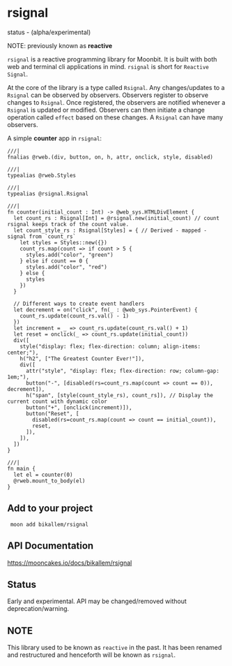 # rsignal 
status - (alpha/experimental)

NOTE: previously known as **reactive**

`rsignal` is a reactive programming library for Moonbit. It is built with both web and terminal cli applications in mind. `rsignal` is short for `Reactive Signal`.

At the core of the library is a type called `Rsignal`. Any changes/updates to a `Rsignal` can be observed by observers. Observers register to observe changes to `Rsignal`. Once registered, the observers are notified whenever a `Rsignal` is updated or modified. Observers can then initiate a change operation called `effect` based on these changes. A `Rsignal` can have many observers.

A simple **counter** app in `rsignal`:
```moonbit
///|
fnalias @rweb.(div, button, on, h, attr, onclick, style, disabled)

///|
typealias @rweb.Styles

///|
typealias @rsignal.Rsignal

///|
fn counter(initial_count : Int) -> @web_sys.HTMLDivElement {
  let count_rs : Rsignal[Int] = @rsignal.new(initial_count) // count rsignal keeps track of the count value.
  let count_style_rs : Rsignal[Styles] = { // Derived - mapped -  signal from `count_rs`
    let styles = Styles::new({})
    count_rs.map(count => if count > 5 {
      styles.add("color", "green")
    } else if count == 0 {
      styles.add("color", "red")
    } else {
      styles
    })
  }

  // Different ways to create event handlers
  let decrement = on("click", fn(_ : @web_sys.PointerEvent) {
    count_rs.update(count_rs.val() - 1)
  })
  let increment = _ => count_rs.update(count_rs.val() + 1)
  let reset = onclick(_ => count_rs.update(initial_count))
  div([
    style("display: flex; flex-direction: column; align-items: center;"),
    h("h2", ["The Greatest Counter Ever!"]),
    div([
      attr("style", "display: flex; flex-direction: row; column-gap: 1em;"),
      button("-", [disabled(rs=count_rs.map(count => count == 0)), decrement]),
      h("span", [style(count_style_rs), count_rs]), // Display the current count with dynamic color
      button("+", [onclick(increment)]),
      button("Reset", [
        disabled(rs=count_rs.map(count => count == initial_count)),
        reset,
      ]),
    ]),
  ])
}

///|
fn main {
  let el = counter(0)
  @rweb.mount_to_body(el)
}

```

## Add to your project
``` moon add bikallem/rsignal```

## API Documentation
https://mooncakes.io/docs/bikallem/rsignal

## Status
Early and experimental. API may be changed/removed without deprecation/warning.

## NOTE
This library used to be known as `reactive` in the past. It has been renamed and restructured and henceforth will be known as `rsignal`.
